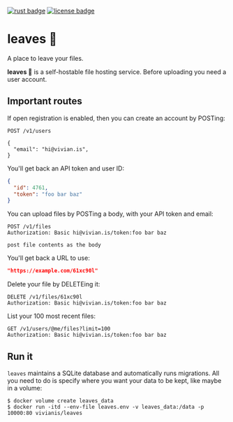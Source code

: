[![rust badge]][rust link] [![license badge]][license link]

# leaves 🍂

A place to leave your files.

**leaves 🍂** is a self-hostable file hosting service. Before uploading you need
a user account.

## Important routes

If open registration is enabled, then you can create an account by POSTing:

```
POST /v1/users

{
  "email": "hi@vivian.is",
}
```

You'll get back an API token and user ID:

```json
{
  "id": 4761,
  "token": "foo bar baz"
}
```

You can upload files by POSTing a body, with your API token and email:

```http request
POST /v1/files
Authorization: Basic hi@vivian.is/token:foo bar baz

post file contents as the body
```

You'll get back a URL to use:

```json
"https://example.com/61xc90l"
```

Delete your file by DELETEing it:

```http request
DELETE /v1/files/61xc90l
Authorization: Basic hi@vivian.is/token:foo bar baz
```

List your 100 most recent files:

```http request
GET /v1/users/@me/files?limit=100
Authorization: Basic hi@vivian.is/token:foo bar baz
```

## Run it

`leaves` maintains a SQLite database and automatically runs migrations. All you
need to do is specify where you want your data to be kept, like maybe in a
volume:

```shell script
$ docker volume create leaves_data
$ docker run -itd --env-file leaves.env -v leaves_data:/data -p 10000:80 vivianis/leaves
```

[license badge]: https://img.shields.io/github/license/vivianhellyer/leaves?style=for-the-badge
[license link]: https://opensource.org/licenses/ISC
[rust badge]: https://img.shields.io/badge/Rust-1.41-93450a?style=for-the-badge
[rust link]: https://blog.rust-lang.org/2020/01/30/Rust-1.41.0.html
